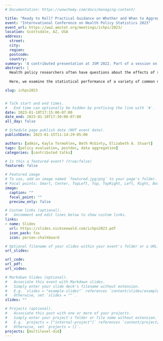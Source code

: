 ```yaml
---
# Documentation: https://wowchemy.com/docs/managing-content/

title: "Ready to Roll? Practical Guidance on Whether and When to Aggregate Data in Health Policy Evaluation"
event: "Internvational Conference on Health Policy Statistics 2023"
event_url: https://ww2.amstat.org/meetings/ichps/2023/
location: Scottsdale, AZ, USA
address:
  street:
  city:
  region:
  postcode:
  country:
summary: 'A contributed presentation at JSM 2022. Part of a session on "Statistical Methods in Policy Evaluation: From COVID-19 to Medical Cannabis–Related Policy".'
abstract: |
  Health policy researchers often have questions about the effects of state policy on individual-level outcomes collected over multiple time periods. For example, limited evidence suggests that medical cannabis may be an effective substitute for opioids in pain management, which raises a question about the effect of medical cannabis laws on receipt of opioid treatment among individuals with chronic non-cancer pain. This question might be addressed using, for example, a large health insurance claims database which would track individual's receipt of such treatment. An open question in this setting is whether the researcher can or should &quot;roll-up&quot; (i.e., aggregate, average, or pool) this individual-level data to the state level when assessing the effects of state policy. Rolling up the data offers a clear computational advantage since it makes the individual-level big data question much smaller. However, existing literature does not sufficiently address whether and when aggregation is disadvantageous due to loss of individual-level information.
  
  Here, we examine the statistical performance of a variety of common methods in health policy evaluation (two-way fixed effects, difference-in-differences with staggered adoption methods, trial emulation, and marginal structural models) which permit the use of either individual- or aggregate-level data to offer practical guidance on whether and when to roll up.  Our guidance is based on simulation models which allow us to make fair comparisons between analytic methods under a variety of controlled conditions. We also discuss our recommendations in the context of a study designed to assess the effects of state medical cannabis laws on opioid prescribing among patients with chronic non-cancer pain. Preliminary results indicate that rolling up does not yield meaningful loss of statistical efficiency in simple settings in which the analysis does not take advantage of individual-level data. When reasonable, aggregation allows analysts to spend less time with specialized big data tools and focus more on efficiently moving through the data-to-policy pipeline.

slug: ichps2023


# Talk start and end times.
#   End time can optionally be hidden by prefixing the line with `#`.
date: 2023-01-10T17:15:00-07:00
date_end: 2023-01-10T17:30:00-07:00
all_day: false

# Schedule page publish date (NOT event date).
publishDate: 2023-01-15T11:14:29-05:00

authors: [admin, Kayla Tormohlen, Beth McGinty, Elizabeth A. Stuart]
tags: [policy evaluation, postdoc, data aggregation]
categories: [contributed talks]

# Is this a featured event? (true/false)
featured: false

# Featured image
# To use, add an image named `featured.jpg/png` to your page's folder. 
# Focal points: Smart, Center, TopLeft, Top, TopRight, Left, Right, BottomLeft, Bottom, BottomRight.
image:
  caption: ""
  focal_point: ""
  preview_only: false

# Custom links (optional).
#   Uncomment and edit lines below to show custom links.
links:
- name: Slides
  url: https://slides.nickseewald.com/ichps2023.pdf
  icon_pack: fas
  icon: person-chalkboard

# Optional filename of your slides within your event's folder or a URL.
url_slides:

url_code:
url_pdf:
url_video:

# Markdown Slides (optional).
#   Associate this event with Markdown slides.
#   Simply enter your slide deck's filename without extension.
#   E.g. `slides = "example-slides"` references `content/slides/example-slides.md`.
#   Otherwise, set `slides = ""`.
slides: ""

# Projects (optional).
#   Associate this post with one or more of your projects.
#   Simply enter your project's folder or file name without extension.
#   E.g. `projects = ["internal-project"]` references `content/project/deep-learning/index.md`.
#   Otherwise, set `projects = []`.
projects: [multilevel-did]
---
```

